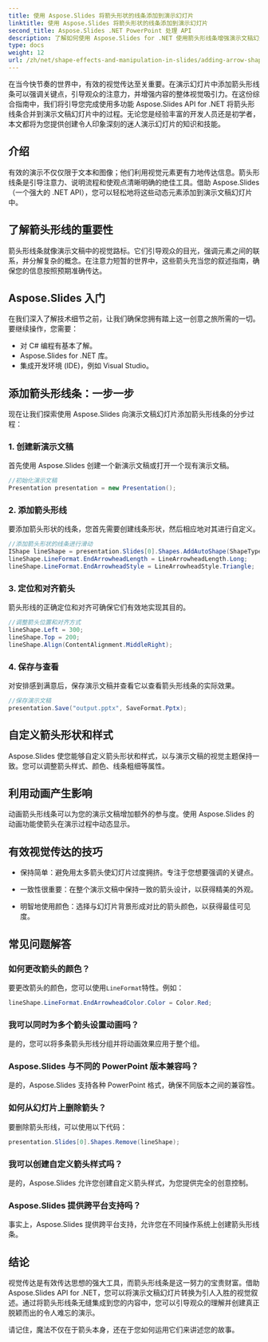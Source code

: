 ```yaml
---
title: 使用 Aspose.Slides 将箭头形状的线条添加到演示幻灯片
linktitle: 使用 Aspose.Slides 将箭头形状的线条添加到演示幻灯片
second_title: Aspose.Slides .NET PowerPoint 处理 API
description: 了解如何使用 Aspose.Slides for .NET 使用箭头形线条增强演示文稿幻灯片。包含代码示例和常见问题解答的分步指南。
type: docs
weight: 12
url: /zh/net/shape-effects-and-manipulation-in-slides/adding-arrow-shaped-lines/
---
```


在当今快节奏的世界中，有效的视觉传达至关重要。在演示幻灯片中添加箭头形线条可以强调关键点，引导观众的注意力，并增强内容的整体视觉吸引力。在这份综合指南中，我们将引导您完成使用多功能 Aspose.Slides API for .NET 将箭头形线条合并到演示文稿幻灯片中的过程。无论您是经验丰富的开发人员还是初学者，本文都将为您提供创建令人印象深刻的迷人演示幻灯片的知识和技能。

## 介绍

有效的演示不仅仅限于文本和图像；他们利用视觉元素更有力地传达信息。箭头形线条是引导注意力、说明流程和使观点清晰明确的绝佳工具。借助 Aspose.Slides（一个强大的 .NET API），您可以轻松地将这些动态元素添加到演示文稿幻灯片中。

## 了解箭头形线的重要性

箭头形线条就像演示文稿中的视觉路标。它们引导观众的目光，强调元素之间的联系，并分解复杂的概念。在注意力短暂的世界中，这些箭头充当您的叙述指南，确保您的信息按照预期准确传达。

## Aspose.Slides 入门

在我们深入了解技术细节之前，让我们确保您拥有踏上这一创意之旅所需的一切。要继续操作，您需要：

- 对 C# 编程有基本了解。
- Aspose.Slides for .NET 库。
- 集成开发环境 (IDE)，例如 Visual Studio。

## 添加箭头形线条：一步一步

现在让我们探索使用 Aspose.Slides 向演示文稿幻灯片添加箭头形线条的分步过程：

### 1. 创建新演示文稿

首先使用 Aspose.Slides 创建一个新演示文稿或打开一个现有演示文稿。

```csharp
//初始化演示文稿
Presentation presentation = new Presentation();
```

### 2. 添加箭头形线

要添加箭头形状的线条，您首先需要创建线条形状，然后相应地对其进行自定义。

```csharp
//添加箭头形状的线条进行滑动
IShape lineShape = presentation.Slides[0].Shapes.AddAutoShape(ShapeType.Line, 100, 100, 200, 0);
lineShape.LineFormat.EndArrowheadLength = LineArrowheadLength.Long;
lineShape.LineFormat.EndArrowheadStyle = LineArrowheadStyle.Triangle;
```

### 3. 定位和对齐箭头

箭头形线的正确定位和对齐可确保它们有效地实现其目的。

```csharp
//调整箭头位置和对齐方式
lineShape.Left = 300;
lineShape.Top = 200;
lineShape.Align(ContentAlignment.MiddleRight);
```

### 4. 保存与查看

对安排感到满意后，保存演示文稿并查看它以查看箭头形线条的实际效果。

```csharp
//保存演示文稿
presentation.Save("output.pptx", SaveFormat.Pptx);
```

## 自定义箭头形状和样式

Aspose.Slides 使您能够自定义箭头形状和样式，以与演示文稿的视觉主题保持一致。您可以调整箭头样式、颜色、线条粗细等属性。

## 利用动画产生影响

动画箭头形线条可以为您的演示文稿增加额外的参与度。使用 Aspose.Slides 的动画功能使箭头在演示过程中动态显示。

## 有效视觉传达的技巧

- 保持简单：避免用太多箭头使幻灯片过度拥挤。专注于您想要强调的关键点。

- 一致性很重要：在整个演示文稿中保持一致的箭头设计，以获得精美的外观。

- 明智地使用颜色：选择与幻灯片背景形成对比的箭头颜色，以获得最佳可见度。

## 常见问题解答

### 如何更改箭头的颜色？
要更改箭头的颜色，您可以使用`LineFormat`特性。例如：

```csharp
lineShape.LineFormat.EndArrowheadColor.Color = Color.Red;
```

### 我可以同时为多个箭头设置动画吗？
是的，您可以将多条箭头形线分组并将动画效果应用于整个组。

### Aspose.Slides 与不同的 PowerPoint 版本兼容吗？
是的，Aspose.Slides 支持各种 PowerPoint 格式，确保不同版本之间的兼容性。

### 如何从幻灯片上删除箭头？
要删除箭头形线，可以使用以下代码：

```csharp
presentation.Slides[0].Shapes.Remove(lineShape);
```

### 我可以创建自定义箭头样式吗？
是的，Aspose.Slides 允许您创建自定义箭头样式，为您提供完全的创意控制。

### Aspose.Slides 提供跨平台支持吗？
事实上，Aspose.Slides 提供跨平台支持，允许您在不同操作系统上创建箭头形线条。

## 结论

视觉传达是有效传达思想的强大工具，而箭头形线条是这一努力的宝贵财富。借助 Aspose.Slides API for .NET，您可以将演示文稿幻灯片转换为引人入胜的视觉叙述。通过将箭头形线条无缝集成到您的内容中，您可以引导观众的理解并创建真正脱颖而出的令人难忘的演示。

请记住，魔法不仅在于箭头本身，还在于您如何运用它们来讲述您的故事。